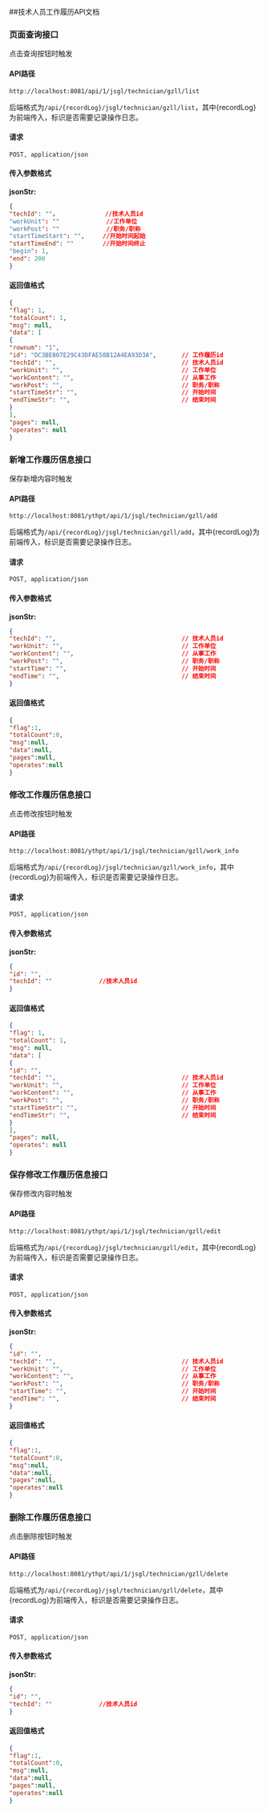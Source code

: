 ##技术人员工作履历API文档

### 页面查询接口

点击查询按钮时触发

#### API路径

```http
http://localhost:8081/api/1/jsgl/technician/gzll/list
```

后端格式为`/api/{recordLog}/jsgl/technician/gzll/list`，其中{recordLog}为前端传入，标识是否需要记录操作日志。

#### 请求

```
POST, application/json
```

#### 传入参数格式
**jsonStr:**
```json
{
"techId": ""，             //技术人员id
"workUnit": ""             //工作单位
"workPost": ""             //职务/职称
"startTimeStart": "",     //开始时间起始
"startTimeEnd": ""        //开始时间终止
"begin": 1,
"end": 200
}
```

#### 返回值格式

```json
{
"flag": 1,
"totalCount": 1,
"msg": null,
"data": [
{
"rownum": "1",
"id": "DC3BE807E29C43DFAE58B12A4EA93D3A",       // 工作履历id
"techId": "",                                   // 技术人员id
"workUnit": "",                                 // 工作单位
"workContent": "",                              // 从事工作
"workPost": "",                                 // 职务/职称
"startTimeStr": "",                             // 开始时间
"endTimeStr": "",                               // 结束时间
}
],
"pages": null,
"operates": null
}
```

### 新增工作履历信息接口

保存新增内容时触发

#### API路径

```http
http://localhost:8081/ythpt/api/1/jsgl/technician/gzll/add
```

后端格式为`/api/{recordLog}/jsgl/technician/gzll/add`，其中{recordLog}为前端传入，标识是否需要记录操作日志。

#### 请求

```
POST, application/json
```

#### 传入参数格式
**jsonStr:**
```json
{
"techId": "",                                   // 技术人员id
"workUnit": "",                                 // 工作单位
"workContent": "",                              // 从事工作
"workPost": "",                                 // 职务/职称
"startTime": "",                                // 开始时间
"endTime": "",                                  // 结束时间
}
```

#### 返回值格式

```json
{
"flag":1,
"totalCount":0,
"msg":null,
"data":null,
"pages":null,
"operates":null
}
```

### 修改工作履历信息接口

点击修改按钮时触发

#### API路径

```http
http://localhost:8081/ythpt/api/1/jsgl/technician/gzll/work_info
```

后端格式为`/api/{recordLog}/jsgl/technician/gzll/work_info`，其中{recordLog}为前端传入，标识是否需要记录操作日志。

#### 请求

```
POST, application/json
```

#### 传入参数格式
**jsonStr:**
```json
{
"id": "",
"techId": ""             //技术人员id
}
```

#### 返回值格式

```json
{
"flag": 1,
"totalCount": 1,
"msg": null,
"data": [
{
"id": "",
"techId": "",                                   // 技术人员id
"workUnit": "",                                 // 工作单位
"workContent": "",                              // 从事工作
"workPost": "",                                 // 职务/职称
"startTimeStr": "",                             // 开始时间
"endTimeStr": "",                               // 结束时间
}
],
"pages": null,
"operates": null
}
```

### 保存修改工作履历信息接口

保存修改内容时触发

#### API路径

```http
http://localhost:8081/ythpt/api/1/jsgl/technician/gzll/edit
```

后端格式为`/api/{recordLog}/jsgl/technician/gzll/edit`，其中{recordLog}为前端传入，标识是否需要记录操作日志。

#### 请求

```
POST, application/json
```

#### 传入参数格式
**jsonStr:**
```json
{
"id": "",
"techId": "",                                   // 技术人员id
"workUnit": "",                                 // 工作单位
"workContent": "",                              // 从事工作
"workPost": "",                                 // 职务/职称
"startTime": "",                                // 开始时间
"endTime": "",                                  // 结束时间
}
```

#### 返回值格式

```json
{
"flag":1,
"totalCount":0,
"msg":null,
"data":null,
"pages":null,
"operates":null
}
```

### 删除工作履历信息接口

点击删除按钮时触发

#### API路径

```http
http://localhost:8081/ythpt/api/1/jsgl/technician/gzll/delete
```

后端格式为`/api/{recordLog}/jsgl/technician/gzll/delete`，其中{recordLog}为前端传入，标识是否需要记录操作日志。

#### 请求

```
POST, application/json
```

#### 传入参数格式
**jsonStr:**
```json
{
"id": "",
"techId": ""             //技术人员id
}
```


#### 返回值格式

```json
{
"flag":1,
"totalCount":0,
"msg":null,
"data":null,
"pages":null,
"operates":null
}
```

